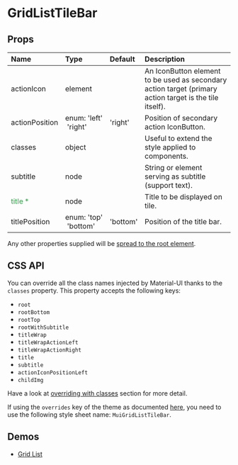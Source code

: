 <!--- This documentation is automatically generated, do not try to edit it. -->

# GridListTileBar



## Props
| Name | Type | Default | Description |
|:-----|:-----|:--------|:------------|
| actionIcon | element |  | An IconButton element to be used as secondary action target (primary action target is the tile itself). |
| actionPosition | enum:&nbsp;'left'<br>&nbsp;'right'<br> | 'right' | Position of secondary action IconButton. |
| classes | object |  | Useful to extend the style applied to components. |
| subtitle | node |  | String or element serving as subtitle (support text). |
| <span style="color: #31a148">title *</span> | node |  | Title to be displayed on tile. |
| titlePosition | enum:&nbsp;'top'<br>&nbsp;'bottom'<br> | 'bottom' | Position of the title bar. |

Any other properties supplied will be [spread to the root element](/customization/api#spread).

## CSS API

You can override all the class names injected by Material-UI thanks to the `classes` property.
This property accepts the following keys:
- `root`
- `rootBottom`
- `rootTop`
- `rootWithSubtitle`
- `titleWrap`
- `titleWrapActionLeft`
- `titleWrapActionRight`
- `title`
- `subtitle`
- `actionIconPositionLeft`
- `childImg`

Have a look at [overriding with classes](/customization/overrides#overriding-with-classes)
section for more detail.

If using the `overrides` key of the theme as documented
[here](/customization/themes#customizing-all-instances-of-a-component-type),
you need to use the following style sheet name: `MuiGridListTileBar`.

## Demos

- [Grid List](/demos/grid-list)

